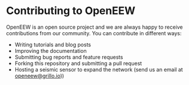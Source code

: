 # Contributing to OpenEEW

OpenEEW is an open source project and we are always happy to receive contributions from our community. You can contribute in different ways:

* Writing tutorials and blog posts
* Improving the documentation
* Submitting bug reports and feature requests
* Forking this repository and submitting a pull request
* Hosting a seismic sensor to expand the network (send us an email at [openeew@grillo.io](mailto:openeew@grillo.io)))
